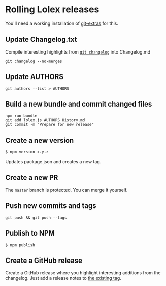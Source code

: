 # Rolling Lolex releases

You'll need a working installation of [git-extras](https://github.com/tj/git-extras) for this.

## Update Changelog.txt

Compile interesting highlights from [`git changelog`](https://github.com/tj/git-extras/blob/master/Commands.md#git-changelog) into Changelog.md

    git changelog --no-merges

## Update AUTHORS

    git authors --list > AUTHORS

## Build a new bundle and commit changed files

    npm run bundle
    git add lolex.js AUTHORS History.md
    git commit -m "Prepare for new release"

## Create a new version

```
$ npm version x.y.z
```

Updates package.json and creates a new tag.

## Create a new PR
The `master` branch is protected.
You can merge it yourself.

## Push new commits and tags
```
git push && git push --tags
```

## Publish to NPM

```
$ npm publish
```

## Create a GitHub release
Create a GitHub release where you highlight
interesting additions from the changelog.
Just add a release notes to [the existing tag](https://github.com/sinonjs/lolex/tags).
